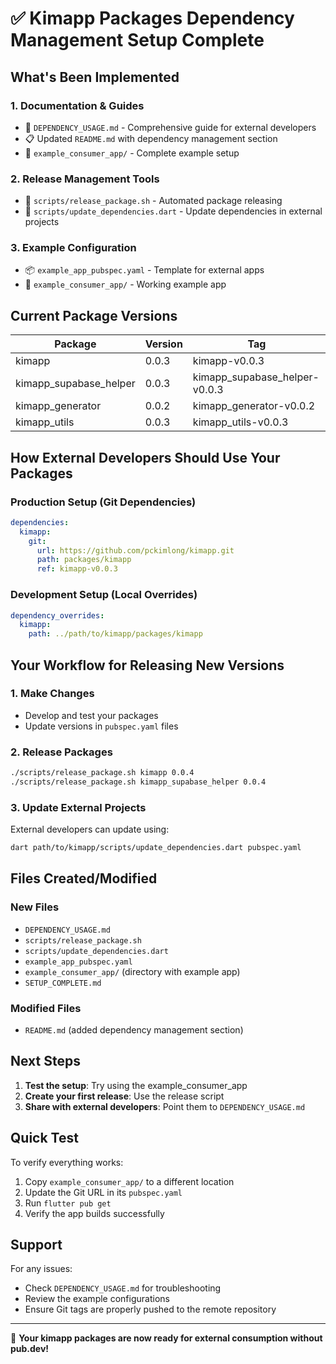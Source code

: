 # ✅ Kimapp Packages Dependency Management Setup Complete

## What's Been Implemented

### 1. **Documentation & Guides**
- 📖 `DEPENDENCY_USAGE.md` - Comprehensive guide for external developers
- 📋 Updated `README.md` with dependency management section
- 📁 `example_consumer_app/` - Complete example setup

### 2. **Release Management Tools**
- 🔧 `scripts/release_package.sh` - Automated package releasing
- 🔄 `scripts/update_dependencies.dart` - Update dependencies in external projects

### 3. **Example Configuration**
- 📦 `example_app_pubspec.yaml` - Template for external apps
- 🚀 `example_consumer_app/` - Working example app

## Current Package Versions

| Package | Version | Tag |
|---------|---------|-----|
| kimapp | 0.0.3 | kimapp-v0.0.3 |
| kimapp_supabase_helper | 0.0.3 | kimapp_supabase_helper-v0.0.3 |
| kimapp_generator | 0.0.2 | kimapp_generator-v0.0.2 |
| kimapp_utils | 0.0.3 | kimapp_utils-v0.0.3 |

## How External Developers Should Use Your Packages

### Production Setup (Git Dependencies)
```yaml
dependencies:
  kimapp:
    git:
      url: https://github.com/pckimlong/kimapp.git
      path: packages/kimapp
      ref: kimapp-v0.0.3
```

### Development Setup (Local Overrides)
```yaml
dependency_overrides:
  kimapp:
    path: ../path/to/kimapp/packages/kimapp
```

## Your Workflow for Releasing New Versions

### 1. Make Changes
- Develop and test your packages
- Update versions in `pubspec.yaml` files

### 2. Release Packages
```bash
./scripts/release_package.sh kimapp 0.0.4
./scripts/release_package.sh kimapp_supabase_helper 0.0.4
```

### 3. Update External Projects
External developers can update using:
```bash
dart path/to/kimapp/scripts/update_dependencies.dart pubspec.yaml
```

## Files Created/Modified

### New Files
- `DEPENDENCY_USAGE.md`
- `scripts/release_package.sh`
- `scripts/update_dependencies.dart`
- `example_app_pubspec.yaml`
- `example_consumer_app/` (directory with example app)
- `SETUP_COMPLETE.md`

### Modified Files
- `README.md` (added dependency management section)

## Next Steps

1. **Test the setup**: Try using the example_consumer_app
2. **Create your first release**: Use the release script
3. **Share with external developers**: Point them to `DEPENDENCY_USAGE.md`

## Quick Test

To verify everything works:

1. Copy `example_consumer_app/` to a different location
2. Update the Git URL in its `pubspec.yaml`
3. Run `flutter pub get`
4. Verify the app builds successfully

## Support

For any issues:
- Check `DEPENDENCY_USAGE.md` for troubleshooting
- Review the example configurations
- Ensure Git tags are properly pushed to the remote repository

---

🎉 **Your kimapp packages are now ready for external consumption without pub.dev!**